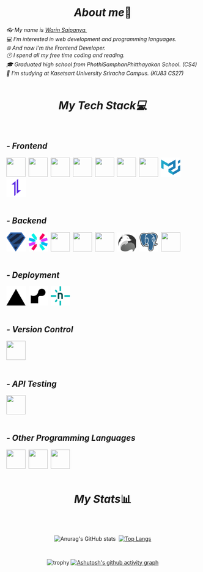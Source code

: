 <h1 align="center"><i>About me</i>📕</h1>

<div>
  <i>👓 My name is <a href="https://www.instagram.com/warin.dev">Warin Saipanya.</a></i><br/>
  <i>💻 I'm interested in web development and programming languages.</i><br/>
  <i>🌐 And now I'm the Frontend Developer.</a></i><br/>
  <i>🕐 I spend all my free time coding and reading.</i><br/>
  <i>🎓 Graduated high school from PhothiSamphanPhitthayakan School. (CS4)</i><br/>
  <i>🏫 I'm studying at Kasetsart University Sriracha Campus. (KU83 CS27)</i>
</div>

<br>

<h1 align="center"><i>My Tech Stack💻</i></h1>
<br>

<span>
  
  <h2><i>- Frontend</i></h2>
  <div>
    <img src="icons/HTML5.svg" height="50vh" width="50vh">&nbsp;
    <img src="icons/CSS3.svg" height="50vh" width="50vh">&nbsp;
    <img src="icons/JavaScript.svg" height="50vh" width="50vh">&nbsp;
    <img src="icons/TypeScript.svg" height="50vh" width="50vh">&nbsp;
    <img src="icons/Vite.js.svg" height="50vh" width="50vh">&nbsp; 
    <img src="icons/React.svg" height="50vh" width="50vh">&nbsp; 
    <img src="icons/Tailwind CSS.svg" height="50vh" width="50vh">&nbsp; 
    <img src="icons/Material UI.svg" height="50vh" width="50vh">&nbsp;
    <img src="icons/Axios.svg" height="50vh" width="50vh">&nbsp;
  </div>
<br>
  
  <h2><i>- Backend</i></h2>
  <div>
    <img src="icons/zod.svg" height="50vh" width="50vh">&nbsp; 
    <img src="icons/jwt.svg" height="50vh" width="50vh">&nbsp; 
    <img src="icons/Node.js.svg" height="50vh" width="50vh">&nbsp; 
    <img src="icons/Express.svg" height="50vh" width="50vh">&nbsp;
    <img src="icons/Bun.svg" height="50vh" width="50vh">&nbsp; 
    <img src="icons/ElysiaJS.svg" height="50vh" width="50vh">&nbsp; 
    <img src="icons/PostgresSQL.svg" height="50vh" width="50vh">&nbsp;    
    <img src="icons/MySQL.svg" height="50vh" width="50vh">
  </div>
<br>

  <h2><i>- Deployment</i></h2>
  <div>
    <img src="icons/Vercel.svg" height="50vh" width="50vh">&nbsp; 
    <img src="icons/Render.svg" height="50vh" width="50vh">&nbsp;
    <img src="icons/netlify.svg" height="50vh" width="50vh">
  </div>
<br>

  <h2><i>- Version Control</i></h2>
  <div>
      <img src="icons/Git.svg" height="50vh" width="50vh">
  </div>
<br>

  <h2><i>- API Testing</i></h2>
  <div>
      <img src="icons/Postman.svg" height="50vh" width="50vh">
  </div>
<br>

  <h2><i>- Other Programming Languages</i></h2>
  <div>
    <img src="icons/Python.svg" height="50vh" width="50vh">&nbsp;
    <img src="icons/Java.svg" height="50vh" width="50vh">&nbsp;
    <img src="icons/SQL.png" height="50vh" width="50vh">
  </div>
<br>
    
<h1 align="center"><i>My Stats</i>📊</h1><br/>
<div align="center"><br/>
  
![Anurag's GitHub stats](https://github-readme-stats.vercel.app/api?username=WarinCode&show_icons=true&theme=tokyonight&border_color=7b00a8&card_width=400&border_radius=25&rank_icon=github&include_all_commits=true&line_height=30)&nbsp;
[![Top Langs](https://github-readme-stats.vercel.app/api/top-langs/?username=WarinCode&theme=tokyonight&layout=donut-vertical&border_color=7b00a8&border_radius=25&langs_count=50)](https://github.com/anuraghazra/github-readme-stats)

<br>

![trophy](https://github-profile-trophy.vercel.app/?username=WarinCode&theme=juicyfresh&column=8&row=1&margin-w=15&margin-h=19)
[![Ashutosh's github activity graph](https://github-readme-activity-graph.vercel.app/graph?username=WarinCode&hide_border=true&theme=react-dark&radius=5)](https://github.com/ashutosh00710/github-readme-activity-graph)

</div>

